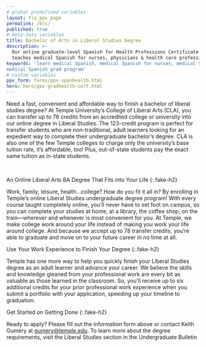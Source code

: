 ```yaml
---
# global predefined variables
layout: tla_ppv_page
permalink: /bls/
published: true
# meta-data variables
title: Bachelor of Arts in Liberal Studies Degree
description: >-
  Our online graduate-level Spanish for Health Professions Certificate program
  teaches medical Spanish for nurses, physicians & health care professionals.
keywords: 'learn medical Spanish, medical Spanish for nurses, medical Spanish for physicians, 
medical Spanish grad program'
# custom variables
ppv_form: forms/ppv-spanhealth.html
hero: hero/ppv-gradhealth-cert.html
---
```


Need a fast, convenient and affordable way to finish a bachelor of liberal studies degree? At Temple University’s College of Liberal Arts (CLA), you can transfer up to 78 credits from an accredited college or university into our online degree in Liberal Studies. The 123-credit program is perfect for transfer students who are non-traditional, adult learners looking for an expedient way to complete their undergraduate bachelor’s degree. 
CLA is also one of the few Temple colleges to charge only the university’s base tuition rate, it’s affordable, too! Plus, out-of-state students pay the exact same tuition as in-state students.

<br>

An Online Liberal Arts BA Degree That Fits into Your Life
{:.fake-h2}

Work, family, leisure, health…college? How do you fit it all in? By enrolling in Temple’s online Liberal Studies undergraduate degree program! With every course taught completely online, you’ll never have to set foot on campus, so you can complete your studies at home, at a library, the coffee shop, on the train—wherever and whenever is most convenient for you. At Temple, we make college work around your life instead of making you work your life around college. And because we accept up to 78 transfer credits, you’re able to graduate and move on to your future career in no time at all.
<br>

Use Your Work Experience to Finish Your Degree
{:.fake-h2}

Temple has one more way to help you quickly finish your Liberal Studies degree as an adult learner and advance your career. We believe the skills and knowledge gleaned from your professional work are every bit as valuable as those learned in the classroom. So, you’ll receive up to six additional credits for your prior professional work experience when you submit a portfolio with your application, speeding up your timeline to graduation.
<br>

Get Started on Getting Done
{:.fake-h2}

Ready to apply? Please fill out the information form above or contact Keith Gumery at gumery@temple.edu. To learn more about the degree requirements, visit the Liberal Studies section in the Undergraduate Bulletin

